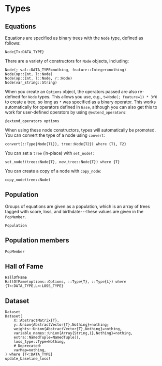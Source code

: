 # Types

## Equations

Equations are specified as binary trees with the `Node` type, defined
as follows:

```@docs
Node{T<:DATA_TYPE}
```

There are a variety of constructors for `Node` objects, including:

```@docs
Node(; val::DATA_TYPE=nothing, feature::Integer=nothing)
Node(op::Int, l::Node)
Node(op::Int, l::Node, r::Node)
Node(var_string::String)
```

When you create an `Options` object, the operators
passed are also re-defined for `Node` types.
This allows you use, e.g., `t=Node(; feature=1) * 3f0` to create a tree, so long as
`*` was specified as a binary operator. This works automatically for
operators defined in `Base`, although you can also get this to work
for user-defined operators by using `@extend_operators`:

```@docs
@extend_operators options
```

When using these node constructors, types will automatically be promoted.
You can convert the type of a node using `convert`:

```@docs
convert(::Type{Node{T1}}, tree::Node{T2}) where {T1, T2}
```

You can set a `tree` (in-place) with `set_node!`:

```@docs
set_node!(tree::Node{T}, new_tree::Node{T}) where {T}
```

You can create a copy of a node with `copy_node`:

```@docs
copy_node(tree::Node)
```

## Population

Groups of equations are given as a population, which is
an array of trees tagged with score, loss, and birthdate---these
values are given in the `PopMember`.

```@docs
Population
```

## Population members

```@docs
PopMember
```

## Hall of Fame

```@docs
HallOfFame
HallOfFame(options::Options, ::Type{T}, ::Type{L}) where {T<:DATA_TYPE,L<:LOSS_TYPE}
```

## Dataset

```@docs
Dataset
Dataset(
    X::AbstractMatrix{T},
    y::Union{AbstractVector{T},Nothing}=nothing;
    weights::Union{AbstractVector{T},Nothing}=nothing,
    variable_names::Union{Array{String,1},Nothing}=nothing,
    extra::NamedTuple=NamedTuple(),
    loss_type::Type=Nothing,
    # Deprecated:
    varMap=nothing,
) where {T<:DATA_TYPE}
update_baseline_loss!
```
